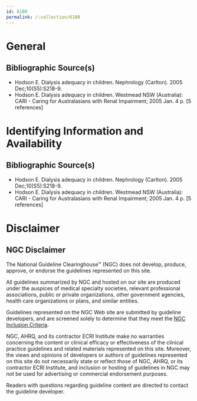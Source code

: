 ```yaml
---
id: 6100
permalink: /:collection/6100
---
```


# General

## Bibliographic Source(s)

- Hodson E. Dialysis adequacy in children. Nephrology (Carlton). 2005 Dec;10(S5):S218-9.
- Hodson E. Dialysis adequacy in children. Westmead NSW (Australia): CARI - Caring for Australasians with Renal Impairment; 2005 Jan. 4 p. [5 references]

# Identifying Information and Availability

## Bibliographic Source(s)

- Hodson E. Dialysis adequacy in children. Nephrology (Carlton). 2005 Dec;10(S5):S218-9.
- Hodson E. Dialysis adequacy in children. Westmead NSW (Australia): CARI - Caring for Australasians with Renal Impairment; 2005 Jan. 4 p. [5 references]

# Disclaimer

## NGC Disclaimer

The National Guideline Clearinghouse™ (NGC) does not develop, produce, approve, or endorse the guidelines represented on this site.

All guidelines summarized by NGC and hosted on our site are produced under the auspices of medical specialty societies, relevant professional associations, public or private organizations, other government agencies, health care organizations or plans, and similar entities.

Guidelines represented on the NGC Web site are submitted by guideline developers, and are screened solely to determine that they meet the [NGC Inclusion Criteria](/help-and-about/summaries/inclusion-criteria).

NGC, AHRQ, and its contractor ECRI Institute make no warranties concerning the content or clinical efficacy or effectiveness of the clinical practice guidelines and related materials represented on this site. Moreover, the views and opinions of developers or authors of guidelines represented on this site do not necessarily state or reflect those of NGC, AHRQ, or its contractor ECRI Institute, and inclusion or hosting of guidelines in NGC may not be used for advertising or commercial endorsement purposes.

Readers with questions regarding guideline content are directed to contact the guideline developer.

